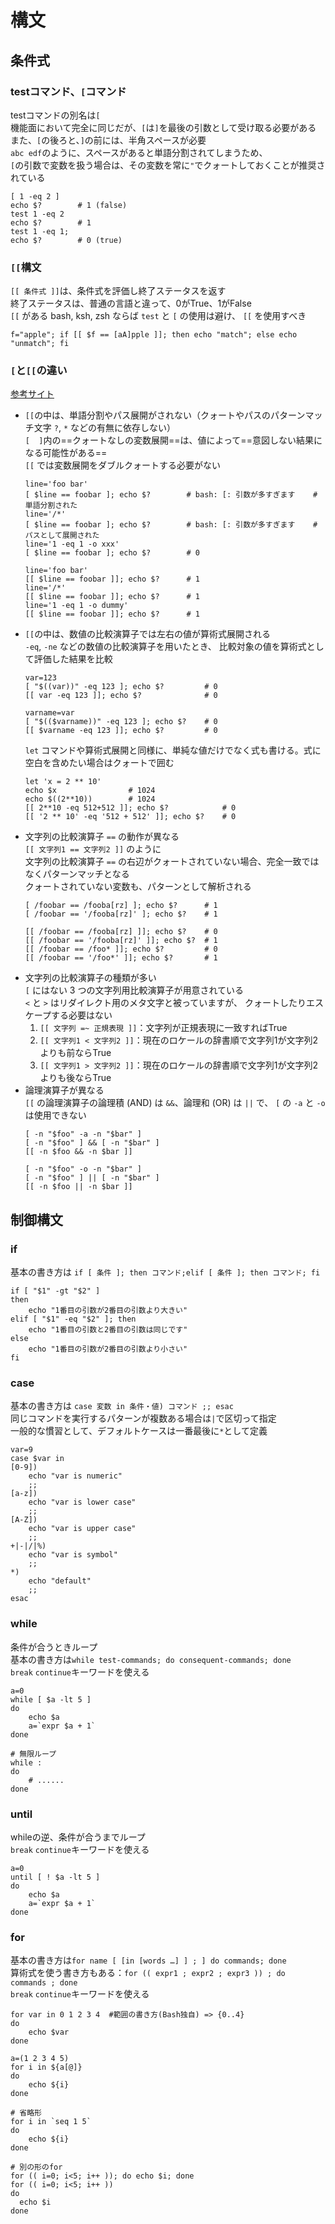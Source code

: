 # 構文

## 条件式

### testコマンド、`[`コマンド

testコマンドの別名は`[`  
機能面において完全に同じだが、`[`は`]`を最後の引数として受け取る必要がある  
また、`[`の後ろと、`]`の前には、半角スペースが必要  
`abc edf`のように、スペースがあると単語分割されてしまうため、  
`[`の引数で変数を扱う場合は、その変数を常に`"`でクォートしておくことが推奨されている
```shell
[ 1 -eq 2 ]
echo $?        # 1 (false)
test 1 -eq 2
echo $?        # 1
test 1 -eq 1;
echo $?        # 0 (true)
```

### `[[`構文

`[[ 条件式 ]]`は、条件式を評価し終了ステータスを返す  
終了ステータスは、普通の言語と違って、0がTrue、1がFalse  
`[[` がある bash, ksh, zsh ならば `test` と `[` の使用は避け、 `[[` を使用すべき
```shell
f="apple"; if [[ $f == [aA]pple ]]; then echo "match"; else echo "unmatch"; fi
```

### `[`と`[[`の違い

[参考サイト](https://fumiyas.github.io/2013/12/15/test.sh-advent-calendar.html)
- `[[`の中は、単語分割やパス展開がされない（クォートやパスのパターンマッチ文字 `?`, `*` などの有無に依存しない）  
    `[  ]`内の==クォートなしの変数展開==は、値によって==意図しない結果になる可能性がある==  
    `[[` では変数展開をダブルクォートする必要がない
    ```shell
    line='foo bar'
    [ $line == foobar ]; echo $?        # bash: [: 引数が多すぎます    # 単語分割された
    line='/*'
    [ $line == foobar ]; echo $?        # bash: [: 引数が多すぎます    # パスとして展開された
    line='1 -eq 1 -o xxx'
    [ $line == foobar ]; echo $?        # 0

    line='foo bar'
    [[ $line == foobar ]]; echo $?      # 1
    line='/*'
    [[ $line == foobar ]]; echo $?      # 1
    line='1 -eq 1 -o dummy'
    [[ $line == foobar ]]; echo $?      # 1
    ```
- `[[`の中は、数値の比較演算子では左右の値が算術式展開される  
    `-eq`, `-ne` などの数値の比較演算子を用いたとき、 比較対象の値を算術式として評価した結果を比較
    ```shell
    var=123
    [ "$((var))" -eq 123 ]; echo $?         # 0
    [[ var -eq 123 ]]; echo $?              # 0

    varname=var
    [ "$(($varname))" -eq 123 ]; echo $?    # 0
    [[ $varname -eq 123 ]]; echo $?         # 0
    ```
    `let` コマンドや算術式展開と同様に、単純な値だけでなく式も書ける。式に空白を含めたい場合はクォートで囲む
    ```shell
    let 'x = 2 ** 10'
    echo $x                # 1024
    echo $((2**10))        # 1024
    [[ 2**10 -eq 512+512 ]]; echo $?            # 0
    [[ '2 ** 10' -eq '512 + 512' ]]; echo $?    # 0
    ```
- 文字列の比較演算子 `==` の動作が異なる  
    `[[ 文字列1 == 文字列2 ]]` のように  
    文字列の比較演算子 `==` の右辺がクォートされていない場合、完全一致ではなくパターンマッチとなる  
    クォートされていない変数も、パターンとして解析される
    ```shell
    [ /foobar == /fooba[rz] ]; echo $?      # 1
    [ /foobar == '/fooba[rz]' ]; echo $?    # 1

    [[ /foobar == /fooba[rz] ]]; echo $?    # 0
    [[ /foobar == '/fooba[rz]' ]]; echo $?  # 1
    [[ /foobar == /foo* ]]; echo $?         # 0
    [[ /foobar == '/foo*' ]]; echo $?       # 1
    ```
- 文字列の比較演算子の種類が多い  
    `[` にはない 3 つの文字列用比較演算子が用意されている  
    `<` と `>` はリダイレクト用のメタ文字と被っていますが、 クォートしたりエスケープする必要はない
    1. `[[ 文字列 =~ 正規表現 ]]`：文字列が正規表現に一致すればTrue
    2. `[[ 文字列1 < 文字列2 ]]`：現在のロケールの辞書順で文字列1が文字列2よりも前ならTrue
    3. `[[ 文字列1 > 文字列2 ]]`：現在のロケールの辞書順で文字列1が文字列2よりも後ならTrue
- 論理演算子が異なる  
    `[[` の論理演算子の論理積 (AND) は `&&`、論理和 (OR) は `||` で、 `[` の `-a` と `-o` は使用できない
    ```shell
    [ -n "$foo" -a -n "$bar" ]
    [ -n "$foo" ] && [ -n "$bar" ]
    [[ -n $foo && -n $bar ]]

    [ -n "$foo" -o -n "$bar" ]
    [ -n "$foo" ] || [ -n "$bar" ]
    [[ -n $foo || -n $bar ]]
    ```

## 制御構文

### if

基本の書き方は `if [ 条件 ]; then コマンド;elif [ 条件 ]; then コマンド; fi`
```shell
if [ "$1" -gt "$2" ]
then 
    echo "1番目の引数が2番目の引数より大きい"
elif [ "$1" -eq "$2" ]; then
    echo "1番目の引数と2番目の引数は同じです"
else
    echo "1番目の引数が2番目の引数より小さい"
fi
```

### case

基本の書き方は `case 変数 in 条件・値) コマンド ;; esac`  
同じコマンドを実行するパターンが複数ある場合は`|`で区切って指定  
一般的な慣習として、デフォルトケースは一番最後に`*`として定義
```shell
var=9
case $var in
[0-9])
    echo "var is numeric"
    ;;
[a-z])
    echo "var is lower case"
    ;;
[A-Z])
    echo "var is upper case"
    ;;
+|-|/|%)
    echo "var is symbol"
    ;;
*)
    echo "default"
    ;;
esac
```

### while

条件が合うときループ  
基本の書き方は`while test-commands; do consequent-commands; done`  
`break` `continue`キーワードを使える
```shell
a=0
while [ $a -lt 5 ]
do
    echo $a
    a=`expr $a + 1`
done

# 無限ループ
while :
do
    # ......
done
```

### until

whileの逆、条件が合うまでループ  
`break` `continue`キーワードを使える
```shell
a=0
until [ ! $a -lt 5 ]
do
    echo $a
    a=`expr $a + 1`
done
```

### for

基本の書き方は`for name [ [in [words …] ] ; ] do commands; done`  
算術式を使う書き方もある：`for (( expr1 ; expr2 ; expr3 )) ; do commands ; done`  
`break` `continue`キーワードを使える
```shell
for var in 0 1 2 3 4  #範囲の書き方(Bash独自) => {0..4}
do
    echo $var
done

a=(1 2 3 4 5)
for i in ${a[@]}
do
    echo ${i}
done

# 省略形
for i in `seq 1 5`
do
    echo ${i}
done

# 別の形のfor
for (( i=0; i<5; i++ )); do echo $i; done
for (( i=0; i<5; i++ ))
do
  echo $i
done
```
